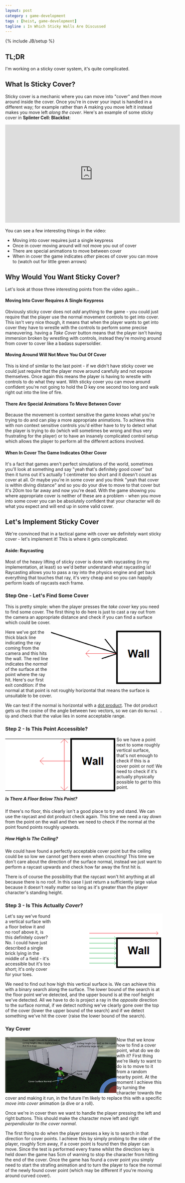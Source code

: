 ```yaml
---
layout: post
category : game-development
tags : [heist, game-development]
tagline : In Which Sticky Walls Are Discussed
---
```

{% include JB/setup %}


## TL;DR

I'm working on a sticky cover system, it's quite complicated.

## What Is Sticky Cover?

Sticky cover is a mechanic where you can move into "cover" and then move around inside the cover. Once you're in cover your input is handled in a different way; for example rather than A making you move left it instead makes you move left *along the cover*. Here's an example of some sticky cover in **Splinter Cell: Blacklist**:

<iframe width="560" height="315" src="https://www.youtube.com/embed/EcQlEvDrgHM" frameborder="0" allowfullscreen></iframe>

You can see a few interesting things in the video:

 - Moving into cover requires just a single keypress
 - Once in cover moving around will not move you out of cover
 - There are special animations to move between cover
 - When in cover the game indicates *other* pieces of cover you can move to (watch out for little green arrows)

## Why Would You Want Sticky Cover?

Let's look at those three interesting points from the video again...

#### Moving Into Cover Requires A Single Keypress

Obviously sticky cover does not *add* anything to the game - you could just require that the player use the normal movement controls to get into cover. This isn't very nice though, it means that when the player wants to get into cover they have to wrestle with the controls to perform some precise maneuvering. having a *Take Cover* button means that the player isn't having immersion broken by wrestling with controls, instead they're moving around from cover to cover like a badass supersoldier.

#### Moving Around Will Not Move You Out Of Cover

This is kind of similar to the last point - if we didn't have sticky cover we could just require that the player move around carefully and not expose themselves. Once again this means the player is having to wrestle with controls to do what they want. With sticky cover you can move around confident you're not going to hold the D key one second too long and walk right out into the line of fire.

#### There Are Special Animations To Move Between Cover

Because the movement is context sensitive the game knows what you're trying to do and can play a more appropriate animations. To achieve this with non context sensitive controls you'd either have to try to detect what the player is trying to do (which will sometimes be wrong and thus very frustrating for the player) or to have an insanely complicated control setup which allows the player to perform all the different actions involved.

#### When In Cover The Game Indicates Other Cover

It's a fact that games aren't perfect simulations of the world, sometimes you'll look at something and say "yeah that's definitely good cover" but then it turns out it's actually 1 centimeter too short and it doesn't count as cover at all. Or maybe you're in some cover and you think "yeah that cover is within diving distance" and so you do your dive to move to that cover but it's 20cm too far away and now you're dead. With the game showing you where appropriate cover is neither of these are a problem - when you move into some cover you can be absolutely confident that your character will do what you expect and will end up in some valid cover.

## Let's Implement Sticky Cover

We're convinced that in a tactical game with cover we definitely want sticky cover - let's implement it! This is where it gets complicated.

#### Aside: Raycasting

Most of the heavy lifting of sticky cover is done with raycasting (in my implementation, at least) so we'd better understand what raycasting is! Raycasting allows you to pass a ray into the physics engine and get back everything that touches that ray, it's very cheap and so you can happily perform loads of raycasts each frame.

### Step One - Let's Find Some Cover

This is pretty simple: when the player presses the *take cover* key you need to find some cover. The first thing to do here is just to cast a ray out from the camera an appropriate distance and check if you can find a surface which could be cover.

<img src="/assets/Cover-Check-1.png" width="357" height="179" align="right">

Here we've got the thick black line indicating the ray coming from the camera and this hits the wall. The red line indicates the *normal* of the surface at the point where the ray hit. Here's our first exit condition: if the normal at that point is not roughly horizontal that means the surface is unsuitable to be cover.

We can test if the normal is horizontal with a [dot product](https://en.wikipedia.org/wiki/Dot_product). The dot product gets us the cosine of the angle between two vectors, so we can do `Normal . Up` and check that the value lies in some acceptable range.

### Step 2 - Is This Point Accessible?

<img src="/assets/Cover-Check-2.png" width="357" height="179" align="left">

So we have a point next to some roughly vertical surface, that's not enough to check if this is a cover point or not! We need to check if it's actually physically possible to *get* to this point.

##### Is There A Floor Below This Point?

If there's no floor, this clearly isn't a good place to try and stand. We can use the raycast and dot product check again. This time we need a ray *down* from the point on the wall and then we need to check if the normal at the point found points roughly upwards.

##### How High Is The Ceiling?

We could have found a perfectly acceptable cover point but the ceiling could be so low we cannot get there even when crouching! This time we don't care about the direction of the surface normal, instead we just want to perform a raycast upwards and check how far away the first hit is.

There is of course the possibility that the raycast won't hit anything at all because there is no roof. In this case I just return a sufficiently large value because it doesn't really matter so long as it's greater than the player character's standing height.

### Step 3 - Is This Actually *Cover*?

<img src="/assets/Cover-Check-3.png" width="357" height="179" align="right">

Let's say we've found a vertical surface with a floor below it and no roof above it, is this definitely cover? No. I could have just described a single brick lying in the middle of a field - it's accessible but it's too short; it's only cover for your toes.

We need to find out how high this vertical surface is. We can achieve this with a binary search along the surface. The lower bound of the search is at the floor point we've detected, and the upper bound is at the roof height we've detected. All we have to do is project a ray in the *opposite* direction to the surface normal, if we detect nothing we've clearly gone over the top of the cover (lower the upper bound of the search) and if we detect something we've hit the cover (raise the lower bound of the search).

### Yay Cover

<img src="/assets/heist-cover.jpg" width="357" height="179" align="left">

Now that we know how to find a cover point, what do we do with it? First thing we're likely to want to do is to move to it from a random nearby point. At the moment I achieve this by turning the character towards the cover and making it run, in the future I'm likely to replace this with a specific *move into cover* animation (a dive or a roll).

Once we're in cover then we want to handle the player pressing the left and right buttons. This should make the character move left and right *perpendicular to the cover normal*.

The first thing to do when the player presses a key is to search in that direction for cover points. I achieve this by simply probing to the side of the player, roughly 5cm away, if a cover point is found then the player can move. Since the test is performed every frame whilst the direction key is held down the game has 5cm of warning to stop the character from hitting the end of the cover. Once the game has found a cover point you simply need to start the strafing animation and to turn the player to face the normal of the newly found cover point (which may be different if you're moving around curved cover).
